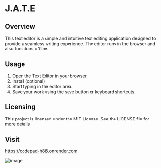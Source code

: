 # J.A.T.E

## Overview
This text editor is a simple and intuitive text editing application designed to provide a seamless writing experience.
The editor runs in the browser and also functions offline.

## Usage
1. Open the Text Editor in your browser.
2. Install (optional)
3. Start typing in the editor area.
4. Save your work using the save button or keyboard shortcuts.

## Licensing
This project is licensed under the MIT License. See the LICENSE file for more details

## Visit
https://codepad-h8i5.onrender.com

![image](https://github.com/user-attachments/assets/2e2896c0-cdea-45de-aea5-e28cff0a65f3)

